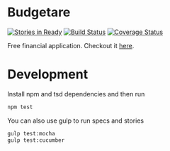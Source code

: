 Budgetare
=========
[![Stories in Ready](https://badge.waffle.io/cantare/budgetare.svg?label=ready&title=Ready)](http://waffle.io/cantare/budgetare)
[![Build Status](https://travis-ci.org/cantare/budgetare.svg?branch=master)](https://travis-ci.org/cantare/budgetare)
[![Coverage Status](https://coveralls.io/repos/cantare/budgetare/badge.svg?branch=master&service=github)](https://coveralls.io/r/cantare/budgetare?branch=master)

Free financial application. Checkout it [here](http://cantare.github.io/budgetare/).

Development
===========

Install npm and tsd dependencies and then run
```bash
npm test
```

You can also use gulp to run specs and stories
```bash
gulp test:mocha
gulp test:cucumber
```
